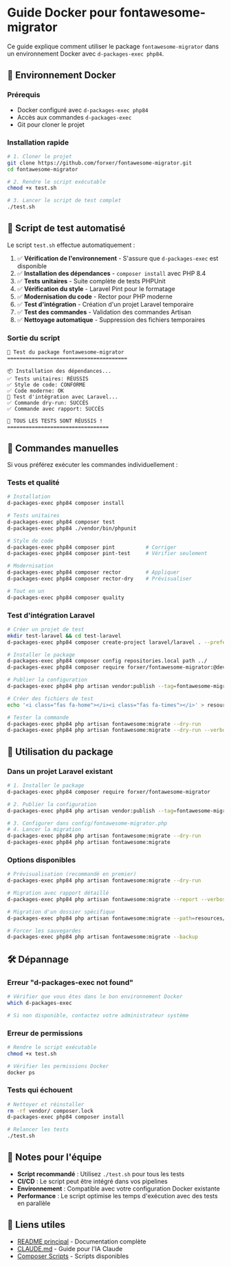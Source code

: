 # Guide Docker pour fontawesome-migrator

Ce guide explique comment utiliser le package `fontawesome-migrator` dans un environnement Docker avec `d-packages-exec php84`.

## 🐳 Environnement Docker

### Prérequis

- Docker configuré avec `d-packages-exec php84`
- Accès aux commandes `d-packages-exec`
- Git pour cloner le projet

### Installation rapide

```bash
# 1. Cloner le projet
git clone https://github.com/forxer/fontawesome-migrator.git
cd fontawesome-migrator

# 2. Rendre le script exécutable
chmod +x test.sh

# 3. Lancer le script de test complet
./test.sh
```

## 🧪 Script de test automatisé

Le script `test.sh` effectue automatiquement :

1. ✅ **Vérification de l'environnement** - S'assure que `d-packages-exec` est disponible
2. ✅ **Installation des dépendances** - `composer install` avec PHP 8.4
3. ✅ **Tests unitaires** - Suite complète de tests PHPUnit
4. ✅ **Vérification du style** - Laravel Pint pour le formatage
5. ✅ **Modernisation du code** - Rector pour PHP moderne
6. ✅ **Test d'intégration** - Création d'un projet Laravel temporaire
7. ✅ **Test des commandes** - Validation des commandes Artisan
8. ✅ **Nettoyage automatique** - Suppression des fichiers temporaires

### Sortie du script

```
🧪 Test du package fontawesome-migrator
=======================================

📦 Installation des dépendances...
✅ Tests unitaires: RÉUSSIS
✅ Style de code: CONFORME
✅ Code moderne: OK
🚀 Test d'intégration avec Laravel...
✅ Commande dry-run: SUCCÈS
✅ Commande avec rapport: SUCCÈS

🎉 TOUS LES TESTS SONT RÉUSSIS !
=================================
```

## 🔧 Commandes manuelles

Si vous préférez exécuter les commandes individuellement :

### Tests et qualité
```bash
# Installation
d-packages-exec php84 composer install

# Tests unitaires
d-packages-exec php84 composer test
d-packages-exec php84 ./vendor/bin/phpunit

# Style de code
d-packages-exec php84 composer pint          # Corriger
d-packages-exec php84 composer pint-test     # Vérifier seulement

# Modernisation
d-packages-exec php84 composer rector        # Appliquer
d-packages-exec php84 composer rector-dry    # Prévisualiser

# Tout en un
d-packages-exec php84 composer quality
```

### Test d'intégration Laravel
```bash
# Créer un projet de test
mkdir test-laravel && cd test-laravel
d-packages-exec php84 composer create-project laravel/laravel . --prefer-dist

# Installer le package
d-packages-exec php84 composer config repositories.local path ../
d-packages-exec php84 composer require forxer/fontawesome-migrator:@dev

# Publier la configuration
d-packages-exec php84 php artisan vendor:publish --tag=fontawesome-migrator-config

# Créer des fichiers de test
echo '<i class="fas fa-home"></i><i class="fas fa-times"></i>' > resources/views/test.blade.php

# Tester la commande
d-packages-exec php84 php artisan fontawesome:migrate --dry-run
d-packages-exec php84 php artisan fontawesome:migrate --dry-run --verbose --report
```

## 🚀 Utilisation du package

### Dans un projet Laravel existant

```bash
# 1. Installer le package
d-packages-exec php84 composer require forxer/fontawesome-migrator

# 2. Publier la configuration
d-packages-exec php84 php artisan vendor:publish --tag=fontawesome-migrator-config

# 3. Configurer dans config/fontawesome-migrator.php
# 4. Lancer la migration
d-packages-exec php84 php artisan fontawesome:migrate --dry-run
d-packages-exec php84 php artisan fontawesome:migrate
```

### Options disponibles

```bash
# Prévisualisation (recommandé en premier)
d-packages-exec php84 php artisan fontawesome:migrate --dry-run

# Migration avec rapport détaillé
d-packages-exec php84 php artisan fontawesome:migrate --report --verbose

# Migration d'un dossier spécifique
d-packages-exec php84 php artisan fontawesome:migrate --path=resources/views

# Forcer les sauvegardes
d-packages-exec php84 php artisan fontawesome:migrate --backup
```

## 🛠️ Dépannage

### Erreur "d-packages-exec not found"
```bash
# Vérifier que vous êtes dans le bon environnement Docker
which d-packages-exec

# Si non disponible, contactez votre administrateur système
```

### Erreur de permissions
```bash
# Rendre le script exécutable
chmod +x test.sh

# Vérifier les permissions Docker
docker ps
```

### Tests qui échouent
```bash
# Nettoyer et réinstaller
rm -rf vendor/ composer.lock
d-packages-exec php84 composer install

# Relancer les tests
./test.sh
```

## 📝 Notes pour l'équipe

- **Script recommandé** : Utilisez `./test.sh` pour tous les tests
- **CI/CD** : Le script peut être intégré dans vos pipelines
- **Environnement** : Compatible avec votre configuration Docker existante
- **Performance** : Le script optimise les temps d'exécution avec des tests en parallèle

## 🔗 Liens utiles

- [README principal](README.md) - Documentation complète
- [CLAUDE.md](CLAUDE.md) - Guide pour l'IA Claude
- [Composer Scripts](composer.json) - Scripts disponibles